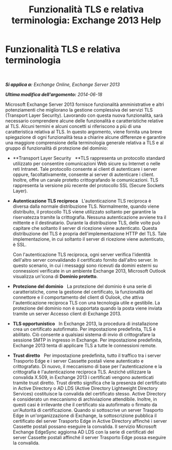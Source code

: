 ﻿---
title: 'Funzionalità TLS e relativa terminologia: Exchange 2013 Help'
TOCTitle: Funzionalità TLS e relativa terminologia
ms:assetid: 294ba2a9-892d-4a90-beec-9d298426b5f4
ms:mtpsurl: https://technet.microsoft.com/it-it/library/Bb430753(v=EXCHG.150)
ms:contentKeyID: 52063047
ms.date: 05/22/2018
mtps_version: v=EXCHG.150
ms.translationtype: MT
---

# Funzionalità TLS e relativa terminologia

 

_**Si applica a:** Exchange Online, Exchange Server 2013_

_**Ultima modifica dell'argomento:** 2014-06-18_

Microsoft Exchange Server 2013 fornisce funzionalità amministrative e altri potenziamenti che migliorano la gestione complessiva dei servizi TLS (Transport Layer Security). Lavorando con questa nuova funzionalità, sarà necessario comprendere alcune delle funzionalità e caratteristiche relative al TLS. Alcuni termini e alcuni concetti si riferiscono a più di una caratteristica relativa al TLS. In questo argomento, viene fornita una breve spiegazione di ogni funzionalità tesa a chiarire alcune differenze e garantire una maggiore comprensione della terminologia generale relativa a TLS e al gruppo di funzionalità di protezione del dominio:

  - **Transport Layer Security   **TLS rappresenta un protocollo standard utilizzato per consentire comunicazioni Web sicure su Internet o nelle reti Intranet. Tale protocollo consente ai client di autenticare i server oppure, facoltativamente, consente ai server di autenticare i client. Inoltre, offre un canale protetto crittografando le comunicazioni. TLS rappresenta la versione più recente del protocollo SSL (Secure Sockets Layer).

  - **Autenticazione TLS reciproca**   L'autenticazione TLS reciproca è diversa dalla normale distribuzione TLS. Normalmente, quando viene distribuito, il protocollo TLS viene utilizzato soltanto per garantire la riservatezza tramite la crittografia. Nessuna autenticazione avviene tra il mittente e il destinatario. Durante la distribuzione TLS, delle volte può capitare che soltanto il server di ricezione viene autenticato. Questa distribuzione del TLS è propria dell'implementazione HTTP del TLS. Tale implementazione, in cui soltanto il server di ricezione viene autenticato, è SSL.
    
    Con l'autenticazione TLS reciproca, ogni server verifica l'identità dell'altro server convalidando il certificato fornito dall'altro server. In questo scenario, in cui i messaggi sono ricevuti da domini esterni su connessioni verificate in un ambiente Exchange 2013, Microsoft Outlook visualizza un'icona di **Dominio protetto**.

  - **Protezione del dominio**   La protezione del dominio è una serie di caratteristiche, come la gestione del certificato, la funzionalità del connettore e il comportamento del client di Oulook, che attiva l'autenticazione reciproca TLS con una tecnologia utile e gestibile. La protezione del dominio non è supportata quando la posta viene inviata tramite un server Accesso client di Exchange 2013.

  - **TLS opportunistico**   In Exchange 2013, la procedura di installazione crea un certificato autofirmato. Per impostazione predefinita, TLS è abilitato. Ciò consente a qualsiasi sistema di invio di crittografare la sessione SMTP in ingresso in Exchange. Per impostazione predefinita, Exchange 2013 tenta di applicare TLS a tutte le connessioni remote.

  - **Trust diretto**   Per impostazione predefinita, tutto il traffico tra i server Trasporto Edge e i server Cassette postali viene autenticato e crittografato. Di nuovo, il meccanismo di base per l'autenticazione e la crittografia è l'autenticazione reciproca TLS. Anziché utilizzare la convalida X.509, in Exchange 2013 i certificati vengono autenticati tramite trust diretto. Trust diretto significa che la presenza del certificato in Active Directory o AD LDS (Active Directory Lightweight Directory Services) costituisce la convalida del certificato stesso. Active Directory è considerato un meccanismo di archiviazione attendibile. Inoltre, in questi casi è irrilevante che il certificato sia autofirmato o firmato da un'Autorità di certificazione. Quando si sottoscrive un server Trasporto Edge in un'organizzazione di Exchange, la sottoscrizione pubblica il certificato del server Trasporto Edge in Active Directory affinché i server Cassette postali possano eseguire la convalida. Il servizio Microsoft Exchange EdgeSync aggiorna AD LDS con la serie di certificati del server Cassette postali affinché il server Trasporto Edge possa eseguire la convalida.

